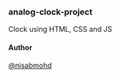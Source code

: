 ### analog-clock-project

Clock using HTML, CSS and JS

#### Author

[@nisabmohd](https://github.com/nisabmohd)

